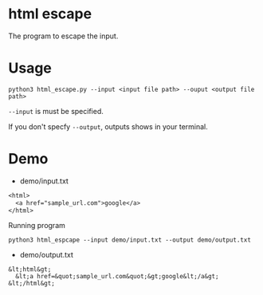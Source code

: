# html escape

The program to escape the input.

# Usage

`python3 html_escape.py --input <input file path> --ouput <output file path> `

`--input` is must be specified.

If you don't specfy `--output`, outputs shows in your terminal.

# Demo

* demo/input.txt

```txt
<html>
  <a href="sample_url.com">google</a>
</html>
```

Running program

`python3 html_espcape --input demo/input.txt --output demo/output.txt`

* demo/output.txt

```
&lt;html&gt;
  &lt;a href=&quot;sample_url.com&quot;&gt;google&lt;/a&gt;
&lt;/html&gt;
```

